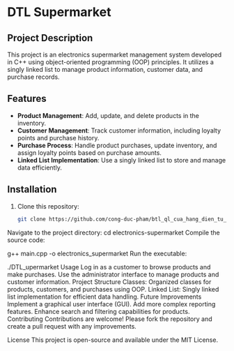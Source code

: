 # DTL Supermarket

## Project Description
This project is an electronics supermarket management system developed in C++ using object-oriented programming (OOP) principles. It utilizes a singly linked list to manage product information, customer data, and purchase records.

## Features
- **Product Management**: Add, update, and delete products in the inventory.
- **Customer Management**: Track customer information, including loyalty points and purchase history.
- **Purchase Process**: Handle product purchases, update inventory, and assign loyalty points based on purchase amounts.
- **Linked List Implementation**: Use a singly linked list to store and manage data efficiently.

## Installation
1. Clone this repository:
   ```bash
   git clone https://github.com/cong-duc-pham/btl_ql_cua_hang_dien_tu_oop
Navigate to the project directory:
cd electronics-supermarket
Compile the source code:

g++ main.cpp -o electronics_supermarket
Run the executable:

./DTL_upermarket
Usage
Log in as a customer to browse products and make purchases.
Use the administrator interface to manage products and customer information.
Project Structure
Classes: Organized classes for products, customers, and purchases using OOP.
Linked List: Singly linked list implementation for efficient data handling.
Future Improvements
Implement a graphical user interface (GUI).
Add more complex reporting features.
Enhance search and filtering capabilities for products.
Contributing
Contributions are welcome! Please fork the repository and create a pull request with any improvements.

License
This project is open-source and available under the MIT License.
